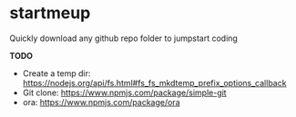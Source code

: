 # startmeup
Quickly download any github repo folder to jumpstart coding

**TODO**  
- Create a temp dir: https://nodejs.org/api/fs.html#fs_fs_mkdtemp_prefix_options_callback
- Git clone: https://www.npmjs.com/package/simple-git
- ora: https://www.npmjs.com/package/ora  

